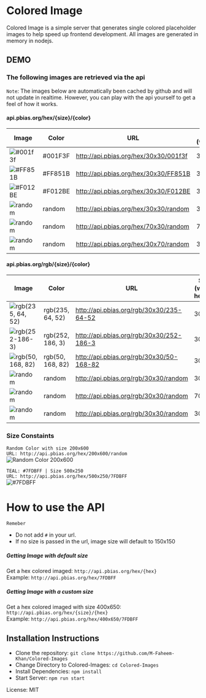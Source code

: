 # Colored Image  
Colored Image is a simple server that generates single colored placeholder images to help speed up frontend development. All images are generated in memory in nodejs.  

## DEMO
### The following images are retrieved via the api
`Note`: The images below are automatically been cached by github and will not update in realtime. However, you can play with the api yourself to get a feel of how it works. 

#### api.pbias.org/hex/{size}/{color}  
| Image | Color | URL | Size (width,height) |  
| ----- | ----- | --- | ---- |  
| ![#001f3f](http://api.pbias.org/hex/30x30/001f3f) | #001F3F | http://api.pbias.org/hex/30x30/001f3f | 30x30 |  
| ![#FF851B](http://api.pbias.org/hex/30x30/FF851B) | #FF851B | http://api.pbias.org/hex/30x30/FF851B | 30x30 |   
| ![#F012BE](http://api.pbias.org/hex/30x30/F012BE) | #F012BE | http://api.pbias.org/hex/30x30/F012BE | 30x30 |   
| ![random](http://api.pbias.org/hex/30x30/random)  | random | http://api.pbias.org/hex/30x30/random | 30x30 |   
| ![random](http://api.pbias.org/hex/70x30/random)  | random | http://api.pbias.org/hex/70x30/random | 70x30 |   
| ![random](http://api.pbias.org/hex/30x70/random)  | random | http://api.pbias.org/hex/30x70/random | 30x70 |  


#### api.pbias.org/rgb/{size}/{color}  
| Image | Color | URL | Size (width, height) |  
| ----- | ----- | --- | ---- |  
| ![rgb(235, 64, 52)](http://api.pbias.org/rgb/30x30/235-64-52) | rgb(235, 64, 52) | http://api.pbias.org/rgb/30x30/235-64-52 | 30x30 |  
| ![rgb(252-186-3)](http://api.pbias.org/rgb/30x30/252-186-3) | rgb(252, 186, 3) | http://api.pbias.org/rgb/30x30/252-186-3 | 30x30 |  
| ![rgb(50, 168, 82)](http://api.pbias.org/rgb/30x30/50-168-82) | rgb(50, 168, 82) | http://api.pbias.org/rgb/30x30/50-168-82 | 30x30 |  
| ![random](http://api.pbias.org/rgb/30x30/random) | random | http://api.pbias.org/rgb/30x30/random | 30x30 |  
| ![random](http://api.pbias.org/rgb/70x30/random) | random | http://api.pbias.org/rgb/30x30/random | 70x30 |  
| ![random](http://api.pbias.org/rgb/30x70/random) | random | http://api.pbias.org/rgb/30x30/random | 30x70 |  

### Size Constaints
`Random Color with size 200x600`  
`URL: http://api.pbias.org/hex/200x600/random`  
![Random Color 200x600](http://api.pbias.org/hex/200x600/random)  

`TEAL: #7FDBFF | Size 500x250`  
`URL: http://api.pbias.org/hex/500x250/7FDBFF`  
![#7FDBFF](http://api.pbias.org/hex/500x200/7FDBFF)  


# How to use the API
`Remeber`
- Do not add `#` in your url.  
- If no size is passed in the url, image size will default to 150x150  


##### Getting Image with default size
Get a hex colored imaged: `http://api.pbias.org/hex/{hex}`  
Example: `http://api.pbias.org/hex/7FDBFF`  


##### Getting Image with a custom size
Get a hex colored imaged with size 400x650: `http://api.pbias.org/hex/{size}/{hex}`  
Example: `http://api.pbias.org/hex/400x650/7FDBFF`  


## Installation Instructions  
- Clone the repository: `git clone https://github.com/M-Faheem-Khan/Colored-Images`  
- Change Directory to Colored-Images: `cd Colored-Images`  
- Install Dependencies: `npm install`   
- Start Server: `npm run start`  

License: MIT  
